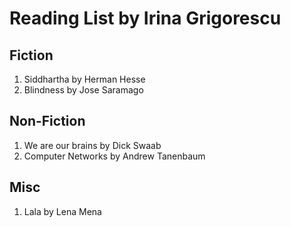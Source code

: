 Reading List by Irina Grigorescu
=====================

## Fiction
1. Siddhartha by Herman Hesse
2. Blindness by Jose Saramago

## Non-Fiction
1. We are our brains by Dick Swaab
2. Computer Networks by Andrew Tanenbaum

## Misc
1. Lala by Lena Mena
